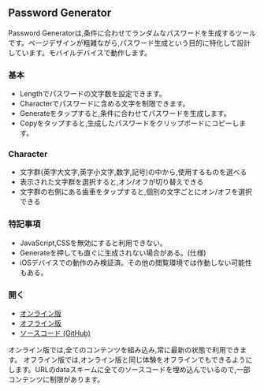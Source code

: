 ## Password Generator

Password Generatorは,条件に合わせてランダムなパスワードを生成するツールです。ページデザインが粗雑ながら,パスワード生成という目的に特化して設計しています。モバイルデバイスで動作します。

### 基本
- Lengthでパスワードの文字数を設定できます。
- Characterでパスワードに含める文字を制限できます。
- Generateをタップすると,条件に合わせてパスワードを生成します。
- Copyをタップすると,生成したパスワードをクリップボードにコピーします。

### Character
- 文字群(英字大文字,英字小文字,数字,記号)の中から,使用するものを選べる
- 表示された文字群を選択すると,オン/オフが切り替えできる
- 文字群の右側にある歯車をタップすると,個別の文字ごとにオン/オフを選択できる

### 特記事項
- JavaScript,CSSを無効にすると利用できない。
- Generateを押しても直ぐに生成されない場合がある。(仕様)
- iOSデバイスでの動作のみ検証済。その他の閲覧環境では作動しない可能性もある。

### 開く
- [オンライン版](https://akimikimikimikimikimikimika.github.io/PasswordGenerator/PasswordGenerator.html "Password Generator オンライン版")
- [オフライン版](https://akimikimikimikimikimikimika.github.io/PasswordGenerator/offline.html "Password Generator オフライン版")
- [ソースコード (GitHub)](https://github.com/akimikimikimikimikimikimika/PasswordGenerator/tree/master "ソースコード")

オンライン版では,全てのコンテンツを組み込み,常に最新の状態で利用できます。
オフライン版では,オンライン版と同じ体験をオフラインでもできるようにします。URLのdataスキームに全てのソースコードを埋め込んでいるので,一部コンテンツに制限があります。
